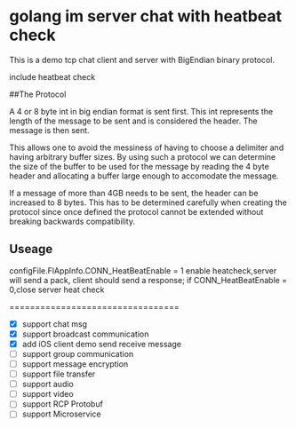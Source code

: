 golang im server chat with heatbeat check
===========

This is a demo tcp chat client and server with BigEndian binary protocol.

include heatbeat check

##The Protocol

A 4 or 8 byte int in big endian format is sent first. This int represents the length of the message to be sent
and is considered the header. The message is then sent.

This allows one to avoid the messiness of having to choose a delimiter and having arbitrary buffer sizes.
By using such a protocol we can determine the size of the buffer to be used for the message by reading
the 4 byte header and allocating a buffer large enough to accomodate the message.

If a message of more than 4GB needs to be sent, the header can be increased to 8 bytes. This has to be determined
carefully when creating the protocol since once defined the protocol cannot be extended without breaking backwards
compatibility.


## Useage

configFile.FlAppInfo.CONN_HeatBeatEnable = 1 enable heatcheck,server will send a pack, client should send a response; if CONN_HeatBeatEnable = 0,close server heat check


=================================
- [x] support chat msg
- [x] support broadcast communication
- [x] add iOS client demo send receive message
- [ ] support group communication
- [ ] support message encryption
- [ ] support file transfer
- [ ] support audio
- [ ] support video
- [ ] support RCP Protobuf
- [ ] support Microservice 
